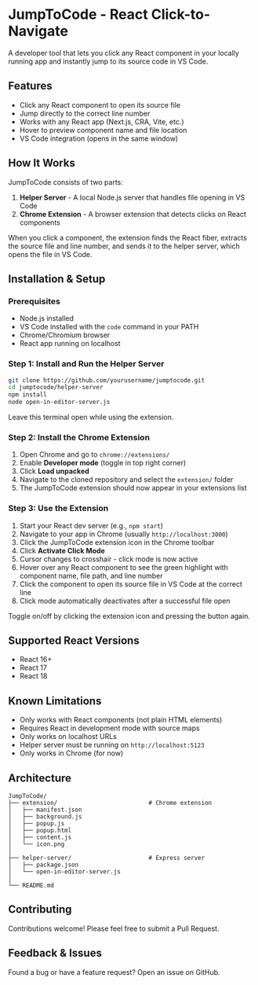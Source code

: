 # JumpToCode - React Click-to-Navigate

A developer tool that lets you click any React component in your locally running app and instantly jump to its source code in VS Code.

## Features

- Click any React component to open its source file
- Jump directly to the correct line number
- Works with any React app (Next.js, CRA, Vite, etc.)
- Hover to preview component name and file location
- VS Code integration (opens in the same window)

## How It Works

JumpToCode consists of two parts:

1. **Helper Server** - A local Node.js server that handles file opening in VS Code
2. **Chrome Extension** - A browser extension that detects clicks on React components

When you click a component, the extension finds the React fiber, extracts the source file and line number, and sends it to the helper server, which opens the file in VS Code.

## Installation & Setup

### Prerequisites

- Node.js installed
- VS Code installed with the `code` command in your PATH
- Chrome/Chromium browser
- React app running on localhost

### Step 1: Install and Run the Helper Server

```bash
git clone https://github.com/yourusername/jumptocode.git
cd jumptocode/helper-server
npm install
node open-in-editor-server.js
```

Leave this terminal open while using the extension.

### Step 2: Install the Chrome Extension

1. Open Chrome and go to `chrome://extensions/`
2. Enable **Developer mode** (toggle in top right corner)
3. Click **Load unpacked**
4. Navigate to the cloned repository and select the `extension/` folder
5. The JumpToCode extension should now appear in your extensions list

### Step 3: Use the Extension

1. Start your React dev server (e.g., `npm start`)
2. Navigate to your app in Chrome (usually `http://localhost:3000`)
3. Click the JumpToCode extension icon in the Chrome toolbar
4. Click **Activate Click Mode**
5. Cursor changes to crosshair - click mode is now active
6. Hover over any React component to see the green highlight with component name, file path, and line number
7. Click the component to open its source file in VS Code at the correct line
8. Click mode automatically deactivates after a successful file open

Toggle on/off by clicking the extension icon and pressing the button again.

## Supported React Versions

- React 16+
- React 17
- React 18

## Known Limitations

- Only works with React components (not plain HTML elements)
- Requires React in development mode with source maps
- Only works on localhost URLs
- Helper server must be running on `http://localhost:5123`
- Only works in Chrome (for now)

## Architecture

```
JumpToCode/
├── extension/                          # Chrome extension
│   ├── manifest.json
│   ├── background.js
│   ├── popup.js
│   ├── popup.html
│   ├── content.js
│   └── icon.png
│
├── helper-server/                      # Express server
│   ├── package.json
│   └── open-in-editor-server.js
│
└── README.md
```

## Contributing

Contributions welcome! Please feel free to submit a Pull Request.

## Feedback & Issues

Found a bug or have a feature request? Open an issue on GitHub.